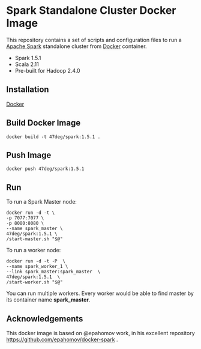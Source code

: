 # Spark Standalone Cluster Docker Image

This repository contains a set of scripts and configuration files to run a [Apache Spark](https://spark.apache.org/) standalone cluster from [Docker](https://www.docker.io/) container.

* Spark 1.5.1
* Scala 2.11
* Pre-built for Hadoop 2.4.0

## Installation

[Docker](https://www.docker.com/)

## Build Docker Image

    docker build -t 47deg/spark:1.5.1 .

## Push Image

    docker push 47deg/spark:1.5.1

## Run

To run a Spark Master node:

```
docker run -d -t \
-p 7077:7077 \
-p 8080:8080 \
--name spark_master \
47deg/spark:1.5.1 \
/start-master.sh "$@"
```

To run a worker node:

```
docker run -d -t -P  \
--name spark_worker_1 \
--link spark_master:spark_master  \
47deg/spark:1.5.1  \
/start-worker.sh "$@"
```

You can run multiple workers. Every worker would be able to find master by its container name **spark_master**.


## Acknowledgements

This docker image is based on @epahomov work, in his excellent repository https://github.com/epahomov/docker-spark .